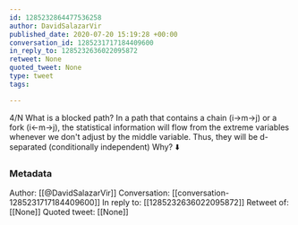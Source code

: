 ```yaml
---
id: 1285232864477536258
author: DavidSalazarVir
published_date: 2020-07-20 15:19:28 +00:00
conversation_id: 1285231717184409600
in_reply_to: 1285232636022095872
retweet: None
quoted_tweet: None
type: tweet
tags:

---
```


4/N
What is a blocked path? In a path that contains a chain (i→m→j) or a fork (i←m→j), the statistical information will flow from the extreme variables whenever we don't adjust by the middle variable. Thus, they will be d-separated (conditionally independent) Why? ⬇️

### Metadata

Author: [[@DavidSalazarVir]]
Conversation: [[conversation-1285231717184409600]]
In reply to: [[1285232636022095872]]
Retweet of: [[None]]
Quoted tweet: [[None]]
